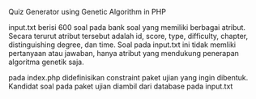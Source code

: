 Quiz Generator using Genetic Algorithm in PHP

input.txt berisi 600 soal pada bank soal yang memiliki berbagai atribut. Secara terurut atribut tersebut adalah id, score, type, difficulty, chapter, distinguishing degree, dan time. Soal pada input.txt ini tidak memliki pertanyaan atau jawaban, hanya atribut yang mendukung penerapan algoritma genetik saja.

pada index.php didefinisikan constraint paket ujian yang ingin dibentuk. Kandidat soal pada paket ujian diambil dari database pada input.txt
